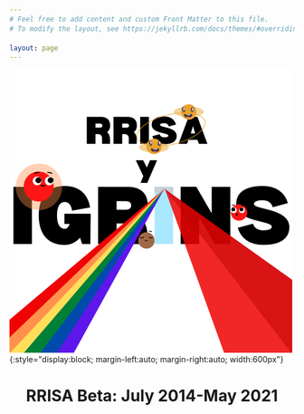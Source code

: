 ```yaml
---
# Feel free to add content and custom Front Matter to this file.
# To modify the layout, see https://jekyllrb.com/docs/themes/#overriding-theme-defaults

layout: page
---
```

![RRISA Logo](images/IGRINS_and_RRISA.png){:style="display:block; margin-left:auto; margin-right:auto; width:600px"}

<center>
<h1> RRISA Beta: July 2014-May 2021 </h1>
</center>
